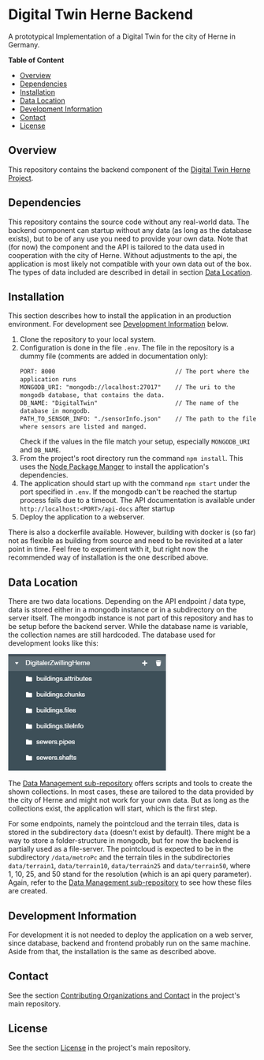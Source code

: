 # Digital Twin Herne Backend <!-- omit in toc -->
A prototypical Implementation of a Digital Twin for the city of Herne in Germany.

**Table of Content**
- [Overview](#overview)
- [Dependencies](#dependencies)
- [Installation](#installation)
- [Data Location](#data-location)
- [Development Information](#development-information)
- [Contact](#contact)
- [License](#license)

## Overview
This repository contains the backend component of the [Digital Twin Herne Project](https://github.com/t16h05008/DT-Herne).

## Dependencies
This repository contains the source code without any real-world data. The backend component can startup without any data (as long as the database exists), but to be of any use you need to provide your own data. Note that (for now) the component and the API is tailored to the data used in cooperation with the city of Herne. Without adjustments to the api, the application is most likely not compatible with your own data out of the box. The types of data included are described in detail in section [Data Location](#data-location).

## Installation
This section describes how to install the application in an production environment. For development see [Development Information](#development-information) below.

1. Clone the repository to your local system.
2. Configuration is done in the file `.env`. The file in the repository is a dummy file (comments are added in documentation only):
    ```
    PORT: 8000                                  // The port where the application runs
    MONGODB_URI: "mongodb://localhost:27017"    // The uri to the mongodb database, that contains the data.
    DB_NAME: "DigitalTwin"                      // The name of the database in mongodb.
    PATH_TO_SENSOR_INFO: "./sensorInfo.json"    // The path to the file where sensors are listed and manged.
    ```
    Check if the values in the file match your setup, especially `MONGODB_URI` and `DB_NAME`.
3. From the project's root directory run the command `npm install`.
    This uses the [Node Package Manger](https://www.npmjs.com/) to install the application's dependencies.
4. The application should start up with the command `npm start` under the port specified in `.env`. If the mongodb can't be reached the startup process fails due to a timeout. The API documentation is available under `http://localhost:<PORT>/api-docs` after startup
5. Deploy the application to a webserver.

There is also a dockerfile available. However, building with docker is (so far) not as flexible as building from source and need to be revisited at a later point in time. Feel free to experiment with it, but right now the recommended way of installation is the one described above.

## Data Location

There are two data locations. Depending on the API endpoint / data type, data is stored either in a mongodb instance or in a subdirectory on the server itself. The mongodb instance is not part of this repository and has to be setup before the backend server. While the database name is variable, the collection names are still hardcoded. The database used for development looks like this:

![Database collections overview](./docs/database-collections.png "Database collections overview")

The [Data Management sub-repository](https://github.com/t16h05008/DT-Herne-Data-Management) offers scripts and tools to create the shown collections. In most cases, these are tailored to the data provided by the city of Herne and might not work for your own data. But as long as the collections exist, the application will start, which is the first step.

For some endpoints, namely the pointcloud and the terrain tiles, data is stored in the subdirectory `data` (doesn't exist by default). There might be a way to store a folder-structure in mongodb, but for now the backend is partially used as a file-server. The pointcloud is expected to be in the subdirectory `/data/metroPc` and the terrain tiles in the subdirectories `data/terrain1`, `data/terrain10`, `data/terrain25` and `data/terrain50`, where 1, 10, 25, and 50 stand for the resolution (which is an api query parameter). Again, refer to the [Data Management sub-repository](https://github.com/t16h05008/DT-Herne-Data-Management) to see how these files are created.


## Development Information
For development it is not needed to deploy the application on a web server, since database, backend and frontend probably run on the same machine. Aside from that, the installation is the same as described above.

## Contact
See the section [Contributing Organizations and Contact](https://github.com/t16h05008/DT-Herne#contributing-organizations-and-contact) in the project's main repository.

## License
See the section [License](https://github.com/t16h05008/DT-Herne#license) in the project's main repository.